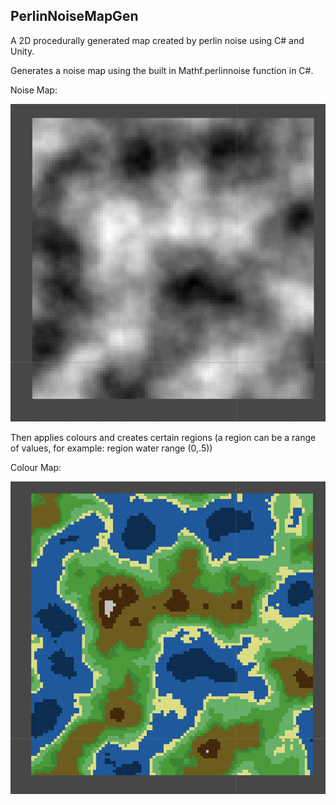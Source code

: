 PerlinNoiseMapGen
---
A 2D procedurally generated map created by perlin noise using C# and Unity.


Generates a noise map using the built in Mathf.perlinnoise function in C#.

Noise Map:

![noisemap](/Images/noisemap.png)

Then applies colours and creates certain regions (a region can be a range of values, for example: region water range (0,.5))

Colour Map: 

![colourmap](/Images/colourmap.png)
